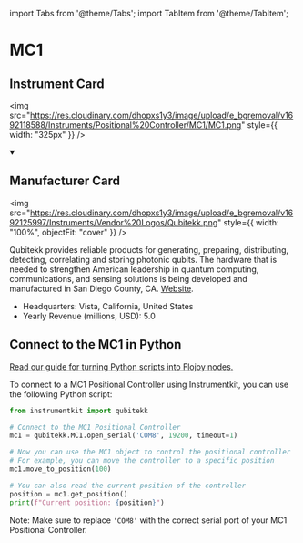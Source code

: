 
import Tabs from '@theme/Tabs';
import TabItem from '@theme/TabItem';

# MC1

## Instrument Card

<div className="flex">

<div>



</div>

<img src="https://res.cloudinary.com/dhopxs1y3/image/upload/e_bgremoval/v1692118588/Instruments/Positional%20Controller/MC1/MC1.png" style={{ width: "325px" }} />

</div>

>

<details open>
<summary><h2>Manufacturer Card</h2></summary>

<img src="https://res.cloudinary.com/dhopxs1y3/image/upload/e_bgremoval/v1692125997/Instruments/Vendor%20Logos/Qubitekk.png" style={{ width: "100%", objectFit: "cover" }} />

Qubitekk provides reliable products for generating, preparing, distributing, detecting, correlating and storing photonic qubits. The hardware that is needed to strengthen American leadership in quantum computing, communications, and sensing solutions is being developed and manufactured in San Diego County, CA. <a href="https://qubitekk.com/">Website</a>.

<ul>
  <li>Headquarters: Vista, California, United States</li>
  <li>Yearly Revenue (millions, USD): 5.0</li>
</ul>
</details>

## Connect to the MC1 in Python

[Read our guide for turning Python scripts into Flojoy nodes.](https://docs.flojoy.ai/custom-nodes/creating-custom-node/)


<Tabs>
<TabItem value="Instrumentkit" label="Instrumentkit">

To connect to a MC1 Positional Controller using Instrumentkit, you can use the following Python script:

```python
from instrumentkit import qubitekk

# Connect to the MC1 Positional Controller
mc1 = qubitekk.MC1.open_serial('COM8', 19200, timeout=1)

# Now you can use the MC1 object to control the positional controller
# For example, you can move the controller to a specific position
mc1.move_to_position(100)

# You can also read the current position of the controller
position = mc1.get_position()
print(f"Current position: {position}")
```

Note: Make sure to replace `'COM8'` with the correct serial port of your MC1 Positional Controller.

</TabItem>
</Tabs>